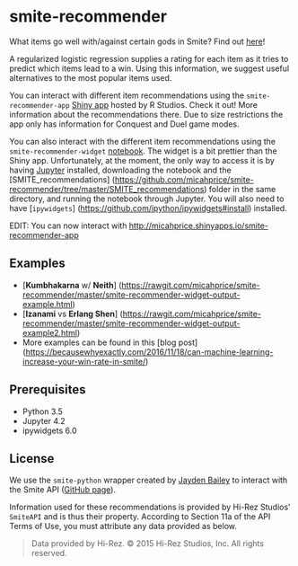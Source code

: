 # smite-recommender

What items go well with/against certain gods in Smite? Find out [here](http://micahprice.shinyapps.io/smite-recommender-app)!


A regularized logistic regression supplies a rating for each item as it tries to predict which items lead to a win. Using this information, we suggest useful alternatives to the most popular items used.

You can interact with different item recommendations using the `smite-recommender-app` [Shiny app](http://micahprice.shinyapps.io/smite-recommender-app) hosted by R Studios. Check it out! More information about the recommendations there. Due to size restrictions the app only has information for Conquest and Duel game modes.

You can also interact with the different item recommendations using the `smite-recommender-widget` [notebook](https://github.com/micahprice/smite-recommender/blob/master/smite-recommender-widget.ipynb). The widget is a bit prettier than the Shiny app. Unfortunately, at the moment, the only way to access it is by having [Jupyter](http://jupyter.org/) installed, downloading the notebook and the [SMITE_recommendations] (https://github.com/micahprice/smite-recommender/tree/master/SMITE_recommendations) folder in the same directory, and running the notebook through Jupyter. You will also need to have [`ipywidgets`] (https://github.com/ipython/ipywidgets#install) installed.

EDIT: You can now interact with http://micahprice.shinyapps.io/smite-recommender-app

## Examples
- [**Kumbhakarna** w/ **Neith**] (https://rawgit.com/micahprice/smite-recommender/master/smite-recommender-widget-output-example.html)
- [**Izanami** vs **Erlang Shen**] (https://rawgit.com/micahprice/smite-recommender/master/smite-recommender-widget-output-example2.html)
- More examples can be found in this [blog post] (https://becausewhyexactly.com/2016/11/18/can-machine-learning-increase-your-win-rate-in-smite/)


## Prerequisites
- Python 3.5
- Jupyter 4.2
- ipywidgets 6.0


## License
 We use the `smite-python` wrapper created by [Jayden Bailey](http://twitter.com/jaydenkieran) to interact with the Smite API ([GitHub page](http://github.com/jaydenkieran/smite-python)).

Information used for these recommendations is provided by Hi-Rez Studios' `SmiteAPI` and is thus their property. According to Section 11a of the API Terms of Use, you must attribute any data provided as below.

> Data provided by Hi-Rez. © 2015 Hi-Rez Studios, Inc. All rights reserved.
